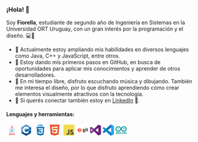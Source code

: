 <!--
**fiorellaroh/fiorellaroh** is a ✨ _special_ ✨ repository because its `README.md` (this file) appears on your GitHub profile.

Here are some ideas to get you started:

- 🔭 I’m currently working on ...
- 🌱 I’m currently learning ...
- 👯 I’m looking to collaborate on ...
- 🤔 I’m looking for help with ...
- 💬 Ask me about ...
- 📫 How to reach me: ...
- 😄 Pronouns: ...
- ⚡ Fun fact: ...
-->
### ¡Hola! 🤗

Soy **Fiorella**, estudiante de segundo año de Ingeniería en Sistemas en la Universidad ORT Uruguay, con un gran interés por la programación y el diseño. 💻🎨

- 🧠 Actualmente estoy ampliando mis habilidades en diversos lenguajes como Java, C++ y JavaScript, entre otros.
- 🌱 Estoy dando mis primeros pasos en GitHub, en busca de oportunidades para aplicar mis conocimientos y aprender de otros desarrolladores. 
- 🎨 En mi tiempo libre, disfruto escuchando música y dibujando. También me interesa el diseño, por lo que disfruto aprendiendo cómo crear elementos visualmente atractivos con la tecnología.
- 💬 Si querés conectar también estoy en [LinkedIn](https://www.linkedin.com/in/fiorella-rohner/) 🤗.

#### Lenguajes y herramientas:

<div>
  <img src="https://github.com/devicons/devicon/blob/master/icons/java/java-original-wordmark.svg" title="Java" alt="Java" width="30" height="30"/>&nbsp;
  <img src="https://github.com/devicons/devicon/blob/master/icons/cplusplus/cplusplus-original.svg" title="C++" alt="C++" width="30" height="30"/>&nbsp;
  <img src="https://github.com/devicons/devicon/blob/master/icons/css3/css3-plain-wordmark.svg"  title="CSS3" alt="CSS" width="30" height="30"/>&nbsp;
  <img src="https://github.com/devicons/devicon/blob/master/icons/html5/html5-original.svg" title="HTML5" alt="HTML" width="30" height="30"/>&nbsp;
  <img src="https://github.com/devicons/devicon/blob/master/icons/javascript/javascript-original.svg" title="JavaScript" alt="JavaScript" width="30" height="30"/>&nbsp;
 <!-- <img src="https://github.com/devicons/devicon/blob/master/icons/mysql/mysql-original-wordmark.svg" title="MySQL"  alt="MySQL" width="40" height="40"/>&nbsp; 
  <img src="https://github.com/devicons/devicon/blob/master/icons/nodejs/nodejs-original-wordmark.svg" title="NodeJS" alt="NodeJS" width="40" height="40"/>&nbsp;-->
  <img src="https://github.com/devicons/devicon/blob/master/icons/git/git-original-wordmark.svg" title="Git" alt="Git" width="30" height="30"/>
  <img src="https://github.com/devicons/devicon/blob/master/icons/visualstudio/visualstudio-plain.svg" title="Visual Studio" alt="Visual Studio" width="30" height="30"/>
  <img src="https://github.com/devicons/devicon/blob/master/icons/vscode/vscode-original.svg" title="VS Code" **alt="Vs Code" width="30" height="30"/>
  <img src="https://github.com/devicons/devicon/blob/master/icons/arduino/arduino-original-wordmark.svg" title="Arduino" alt="Arduino" width="30" height="30"/>&nbsp;
</div>
<!--
[![spotify-github-profile](https://spotify-github-profile.vercel.app/api/view?uid=fiorelin7&cover_image=true&theme=novatorem&show_offline=false&background_color=121212&interchange=true&bar_color=53b14f&bar_color_cover=true)](https://github.com/kittinan/spotify-github-profile) -->
